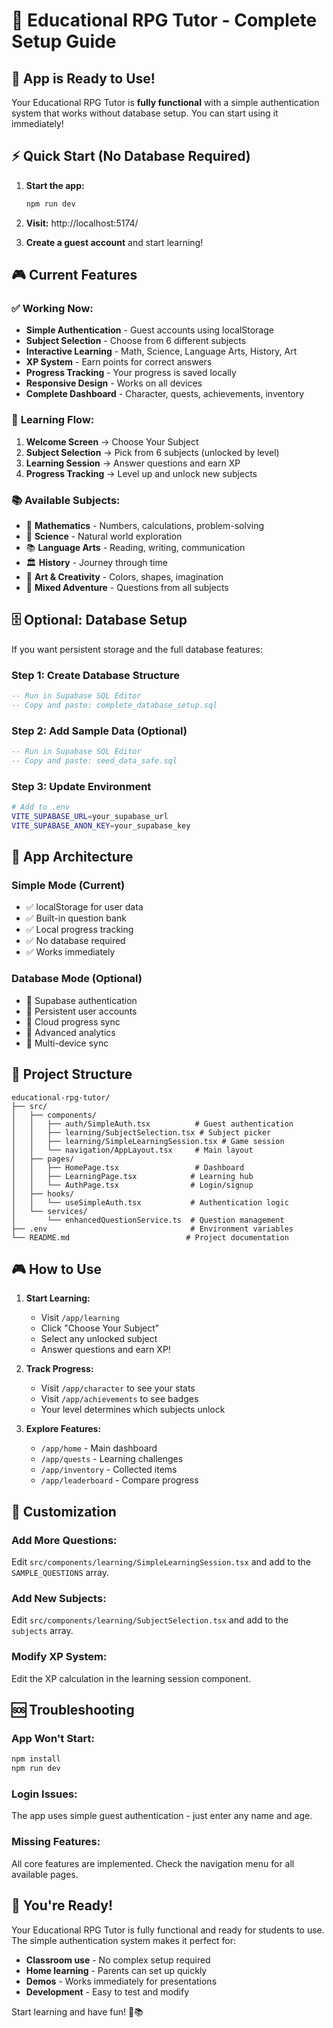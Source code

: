 # 🎯 Educational RPG Tutor - Complete Setup Guide

## 🚀 **App is Ready to Use!**

Your Educational RPG Tutor is **fully functional** with a simple authentication system that works without database setup. You can start using it immediately!

## ⚡ **Quick Start (No Database Required)**

1. **Start the app:**
   ```bash
   npm run dev
   ```

2. **Visit:** http://localhost:5174/

3. **Create a guest account** and start learning!

## 🎮 **Current Features**

### ✅ **Working Now:**
- **Simple Authentication** - Guest accounts using localStorage
- **Subject Selection** - Choose from 6 different subjects
- **Interactive Learning** - Math, Science, Language Arts, History, Art
- **XP System** - Earn points for correct answers
- **Progress Tracking** - Your progress is saved locally
- **Responsive Design** - Works on all devices
- **Complete Dashboard** - Character, quests, achievements, inventory

### 🎯 **Learning Flow:**
1. **Welcome Screen** → Choose Your Subject
2. **Subject Selection** → Pick from 6 subjects (unlocked by level)
3. **Learning Session** → Answer questions and earn XP
4. **Progress Tracking** → Level up and unlock new subjects

### 📚 **Available Subjects:**
- 🔢 **Mathematics** - Numbers, calculations, problem-solving
- 🧪 **Science** - Natural world exploration
- 📚 **Language Arts** - Reading, writing, communication
- 🏛️ **History** - Journey through time
- 🎨 **Art & Creativity** - Colors, shapes, imagination
- 🌈 **Mixed Adventure** - Questions from all subjects

## 🗄️ **Optional: Database Setup**

If you want persistent storage and the full database features:

### Step 1: Create Database Structure
```sql
-- Run in Supabase SQL Editor
-- Copy and paste: complete_database_setup.sql
```

### Step 2: Add Sample Data (Optional)
```sql
-- Run in Supabase SQL Editor  
-- Copy and paste: seed_data_safe.sql
```

### Step 3: Update Environment
```bash
# Add to .env
VITE_SUPABASE_URL=your_supabase_url
VITE_SUPABASE_ANON_KEY=your_supabase_key
```

## 🎯 **App Architecture**

### **Simple Mode (Current)**
- ✅ localStorage for user data
- ✅ Built-in question bank
- ✅ Local progress tracking
- ✅ No database required
- ✅ Works immediately

### **Database Mode (Optional)**
- 🔄 Supabase authentication
- 🔄 Persistent user accounts
- 🔄 Cloud progress sync
- 🔄 Advanced analytics
- 🔄 Multi-device sync

## 📁 **Project Structure**

```
educational-rpg-tutor/
├── src/
│   ├── components/
│   │   ├── auth/SimpleAuth.tsx          # Guest authentication
│   │   ├── learning/SubjectSelection.tsx # Subject picker
│   │   ├── learning/SimpleLearningSession.tsx # Game session
│   │   └── navigation/AppLayout.tsx     # Main layout
│   ├── pages/
│   │   ├── HomePage.tsx                 # Dashboard
│   │   ├── LearningPage.tsx            # Learning hub
│   │   └── AuthPage.tsx                # Login/signup
│   ├── hooks/
│   │   └── useSimpleAuth.tsx           # Authentication logic
│   └── services/
│       └── enhancedQuestionService.ts  # Question management
├── .env                                # Environment variables
└── README.md                          # Project documentation
```

## 🎮 **How to Use**

1. **Start Learning:**
   - Visit `/app/learning`
   - Click "Choose Your Subject"
   - Select any unlocked subject
   - Answer questions and earn XP!

2. **Track Progress:**
   - Visit `/app/character` to see your stats
   - Visit `/app/achievements` to see badges
   - Your level determines which subjects unlock

3. **Explore Features:**
   - `/app/home` - Main dashboard
   - `/app/quests` - Learning challenges
   - `/app/inventory` - Collected items
   - `/app/leaderboard` - Compare progress

## 🔧 **Customization**

### Add More Questions:
Edit `src/components/learning/SimpleLearningSession.tsx` and add to the `SAMPLE_QUESTIONS` array.

### Add New Subjects:
Edit `src/components/learning/SubjectSelection.tsx` and add to the `subjects` array.

### Modify XP System:
Edit the XP calculation in the learning session component.

## 🆘 **Troubleshooting**

### App Won't Start:
```bash
npm install
npm run dev
```

### Login Issues:
The app uses simple guest authentication - just enter any name and age.

### Missing Features:
All core features are implemented. Check the navigation menu for all available pages.

## 🎉 **You're Ready!**

Your Educational RPG Tutor is fully functional and ready for students to use. The simple authentication system makes it perfect for:

- **Classroom use** - No complex setup required
- **Home learning** - Parents can set up quickly
- **Demos** - Works immediately for presentations
- **Development** - Easy to test and modify

Start learning and have fun! 🚀📚